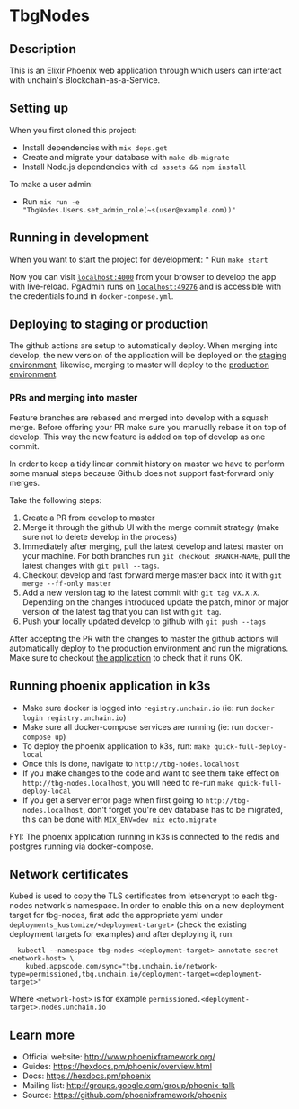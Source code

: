 # TbgNodes

## Description

This is an Elixir Phoenix web application through which users can interact with unchain's Blockchain-as-a-Service.

## Setting up

When you first cloned this project:

  * Install dependencies with `mix deps.get`
  * Create and migrate your database with `make db-migrate`
  * Install Node.js dependencies with `cd assets && npm install`
  
To make a user admin:

   * Run `mix run -e "TbgNodes.Users.set_admin_role(~s(user@example.com))"`

## Running in development

When you want to start the project for development:
	* Run `make start`
	
Now you can visit [`localhost:4000`](http://localhost:4000) from your browser to develop the app with live-reload.
PgAdmin runs on [`localhost:49276`](http://localhost:49276) and is accessible with the credentials found in `docker-compose.yml`. 

## Deploying to staging or production

The github actions are setup to automatically deploy. When merging into develop, the new version of the application will be 
deployed on the [staging environment](https://tbg-nodes.staging.dgo.unchain.io/networks); likewise, merging to master will 
deploy to the [production environment](https://tbg.unchain.io).

### PRs and merging into master

Feature branches are rebased and merged into develop with a squash merge. Before offering your PR make sure you manually rebase it on top of develop. This way the new feature is added on top of develop as one commit.

In order to keep a tidy linear commit history on master we have to perform some manual steps because Github does not support fast-forward only merges.

Take the following steps: 
1. Create a PR from develop to master
2. Merge it through the github UI with the merge commit strategy (make sure not to delete develop in the process)
3. Immediately after merging, pull the latest develop and latest master on your machine. For both branches run `git checkout BRANCH-NAME`, pull the latest changes with `git pull --tags`.
4. Checkout develop and fast forward merge master back into it with `git merge --ff-only master`
5. Add a new version tag to the latest commit with `git tag vX.X.X`. Depending on the changes introduced update the patch, minor or major version of the latest tag that you can list with `git tag`.
6. Push your locally updated develop to github with `git push --tags`
    
After accepting the PR with the changes to master the github actions will automatically deploy to the production environment and run the migrations. Make sure to checkout [the application](tbg.unchain.io) to check that it runs OK. 

## Running phoenix application in k3s

* Make sure docker is logged into `registry.unchain.io` (ie: run `docker login registry.unchain.io`)
* Make sure all docker-compose services are running (ie: run `docker-compose up`)
* To deploy the phoenix application to k3s, run: `make quick-full-deploy-local`
* Once this is done, navigate to `http://tbg-nodes.localhost`
* If you make changes to the code and want to see them take effect on `http://tbg-nodes.localhost`,
you will need to re-run `make quick-full-deploy-local`
* If you get a server error page when first going to `http://tbg-nodes.localhost`, don't forget
you're dev database has to be migrated, this can be done with `MIX_ENV=dev mix ecto.migrate`

FYI: The phoenix application running in k3s is connected to the redis and postgres running
via docker-compose.

## Network certificates
  Kubed is used to copy the TLS certificates from letsencrypt to each tbg-nodes network's namespace. In order to enable this on a new deployment target for tbg-nodes, first add the appropriate yaml under `deployments_kustomize/<deployment-target>` (check the existing deployment targets for examples) and after deploying it, run:

  ```
    kubectl --namespace tbg-nodes-<deployment-target> annotate secret <network-host> \
      kubed.appscode.com/sync="tbg.unchain.io/network-type=permissioned,tbg.unchain.io/deployment-target=<deployment-target>"
  ```

  Where `<network-host>` is for example `permissioned.<deployment-target>.nodes.unchain.io`

## Learn more

  * Official website: http://www.phoenixframework.org/
  * Guides: https://hexdocs.pm/phoenix/overview.html
  * Docs: https://hexdocs.pm/phoenix
  * Mailing list: http://groups.google.com/group/phoenix-talk
  * Source: https://github.com/phoenixframework/phoenix
